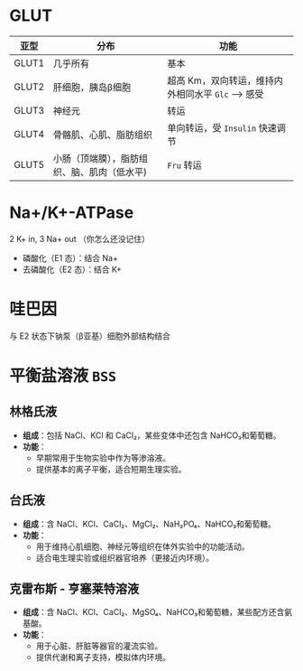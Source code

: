 # GLUT

| 亚型    | 分布                     | 功能                              |
| ----- | ---------------------- | ------------------------------- |
| GLUT1 | 几乎所有                   | 基本                              |
| GLUT2 | 肝细胞，胰岛β细胞              | 超高 Km，双向转运，维持内外相同水平 `Glc` --> 感受 |
| GLUT3 | 神经元                    | 转运                              |
| GLUT4 | 骨骼肌、心肌、脂肪组织            | 单向转运，受 `Insulin` 快速调节           |
| GLUT5 | 小肠（顶端膜），脂肪组织、脑、肌肉（低水平) | `Fru` 转运                        |

# Na+/K+-ATPase

2 K+ in, 3 Na+ out （你怎么还没记住）

- 磷酸化（E1 态）：结合 Na+
- 去磷酸化（E2 态）：结合 K+
# 哇巴因

与 E2 状态下钠泵（β亚基）细胞外部结构结合

# 平衡盐溶液 `BSS`
## 林格氏液
- **组成**：包括 NaCl、KCl 和 CaCl₂，某些变体中还包含 NaHCO₃和葡萄糖。
- **功能**：
    - 早期常用于生物实验中作为等渗溶液。
    - 提供基本的离子平衡，适合短期生理实验。
## 台氏液
- **组成**：含 NaCl、KCl、CaCl₂、MgCl₂、NaH₂PO₄、NaHCO₃和葡萄糖。
- **功能**：
    - 用于维持心肌细胞、神经元等组织在体外实验中的功能活动。
    - 适合电生理实验或组织器官培养（更接近内环境）。
## 克雷布斯 - 亨塞莱特溶液
- **组成**：含 NaCl、KCl、CaCl₂、MgSO₄、NaHCO₃和葡萄糖，某些配方还含氨基酸。
- **功能**：
    - 用于心脏、肝脏等器官的灌流实验。
    - 提供代谢和离子支持，模拟体内环境。